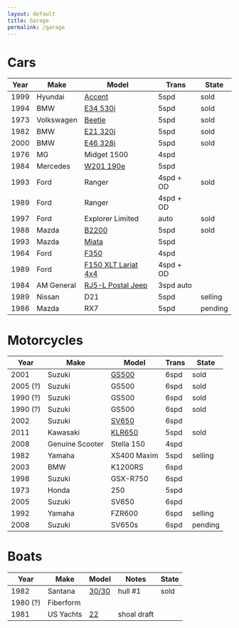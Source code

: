 ```yaml
---
layout: default
title: Garage
permalink: /garage
---
```


# Cars

| Year | Make | Model | Trans | State |
|-|-|-|-|-|
| 1999 | Hyundai | [Accent](assets/vehicles/hyundai.jpg) | 5spd | sold |
| 1994 | BMW | [E34 530i](assets/vehicles/e34.jpg) | 5spd | sold |
| 1973 | Volkswagen | [Beetle](assets/vehicles/beetle.jpg) | 5spd |sold |
| 1982 | BMW | [E21 320i](assets/vehicles/e21.jpg) | 5spd | sold |
| 2000 | BMW | [E46 328i](assets/vehicles/e46.jpg) | 5spd | sold |
| 1976 | MG | Midget 1500 | 4spd | |
| 1984 | Mercedes | [W201 190e](assets/vehicles/190e.jpg) | 5spd | |
| 1993 | Ford | Ranger | 4spd + OD | sold |
| 1989 | Ford | Ranger | 4spd + OD | |
| 1997 | Ford | Explorer Limited | auto | sold |
| 1988 | Mazda | [B2200](assets/vehicles/b2200.jpg) | 5spd | sold 
| 1993 | Mazda | [Miata](assets/vehicles/miata.jpg) |5spd | |
| 1964 | Ford | [F350](assets/vehicles/f350.jpg) | 4spd | |
| 1989 | Ford | [F150 XLT Lariat 4x4](assets/vehicles/f150.jpg) | 4spd + OD | |
| 1984 | AM General | [RJ5-L Postal Jeep](assets/vehicles/dj5l.jpg) | 3spd auto | |
| 1989 | Nissan | D21 | 5spd | selling |
| 1986 | Mazda | RX7 | 5spd | pending |

# Motorcycles

| Year | Make | Model | Trans | State |
|-|-|-|-|-|
| 2001 | Suzuki | [GS500](assets/vehicles/gs500.jpg) | 6spd | sold |
| 2005 (?) | Suzuki | GS500 | 6spd | sold |
| 1990 (?) | Suzuki | GS500 | 6spd | sold |
| 1990 (?) | Suzuki | GS500 | 6spd | sold |
| 2002 | Suzuki | [SV650](assets/vehicles/02sv650.jpg) | 6spd | |
| 2011 | Kawasaki | [KLR650](assets/vehicles/klr.jpg) | 5spd | sold |
| 2008 | Genuine Scooter | Stella 150 | 4spd | |
| 1982 | Yamaha | XS400 Maxim | 5spd | selling |
| 2003 | BMW | K1200RS | 6spd | |
| 1998 | Suzuki | GSX-R750 | 6spd | |
| 1973 | Honda | 250 | 5spd | |
| 2005 | Suzuki | SV650 | 6spd | |
| 1992 | Yamaha | FZR600 | 6spd | selling |
| 2008 | Suzuki | SV650s | 6spd | pending |

# Boats

| Year | Make | Model | Notes | State |
|-|-|-|-|-|
| 1982 | Santana | [30/30](assets/vehicles/santana.jpg) | hull #1 | sold |
| 1980 (?) | Fiberform | | | |
| 1981 | US Yachts | [22](assets/vehicles/us22.jpg) | shoal draft | |

